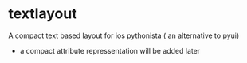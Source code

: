 # textlayout
A compact text based layout for ios pythonista ( an alternative to pyui)
- a compact attribute repressentation will be added later
